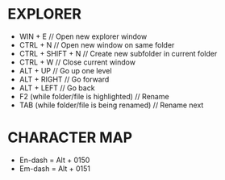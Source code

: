 # EXPLORER
* WIN + E 									// Open new explorer window
* CTRL + N 									// Open new window on same folder
* CTRL + SHIFT + N 							// Create new subfolder in current folder
* CTRL + W 									// Close current window
* ALT + UP 									// Go up one level
* ALT + RIGHT 								// Go forward
* ALT + LEFT 								// Go back
* F2 (while folder/file is highlighted) 	// Rename
* TAB (while folder/file is being renamed) 	// Rename next

# CHARACTER MAP
* En-dash = Alt + 0150
* Em-dash = Alt + 0151